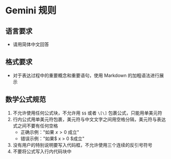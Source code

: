 # Gemini 规则

## 语言要求

- 请用简体中文回答

## 格式要求

- 对于表达过程中的重要概念和重要语句，使用 Markdown 的加粗语法进行展示

## 数学公式规范

1. 不允许使用任何公式块，不允许用 `$$` 或者 `\[\]` 包裹公式，只能用单美元符
2. 行内公式用单美元符包裹，美元符与中文文字之间用空格分隔，美元符与表达式之间不要有任何空格
   - 正确示例："如果 $x > 0$ 成立"
   - 错误示例："如果$ x > 0 $成立"
3. 没有用户的特别说明要写入代码框，不允许使用三个连续的反引号符号
4. 不要将公式写入行内代码块中